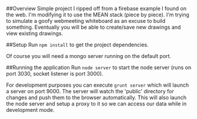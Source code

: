 ##Overview
Simple project I ripped off from a firebase example I found on the web. I'm modifying it to use the MEAN stack (piece by piece).
I'm trying to simulate a goofy webmeeting whiteboard as an excuse to build something.
Eventually you will be able to create/save new drawings and view existing drawings.

##Setup
Run ```npm install``` to get the project dependencies.

Of course you will need a mongo server running on the default port.

##Running the application
Run ```node server``` to start the node server (runs on port 3030, socket listener is port 3000).

For development purposes you can execute ```grunt server``` which will launch a server on port 9000.
The server will watch the 'public' directory for changes and push them to the browser automatically.
This will also launch the node server and setup a proxy to it so we can access our data while in development mode.